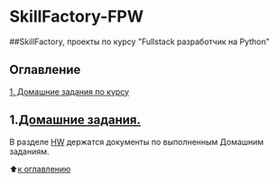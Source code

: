 # SkillFactory-FPW

##SkillFactory, проекты по курсу "Fullstack разработчик на Python"

## Оглавление

[1. Домашние задания по курсу](https://github.com/olpachino/SkillFactory-FPW/blob/main/README.md#1.Домашние-задания.)


## 1.[Домашние задания.](https://github.com/olpachino/SkillFactory-FPW/blob/main/HW/)

В разделе [HW](https://github.com/olpachino/SkillFactory-FPW/blob/main/HW/) держатся документы по выполненным Домашним заданиям.


 :arrow_up:[к оглавлению](https://github.com/olpachino/SkillFactory-FPW/blob/main/README.md#Оглавление) 